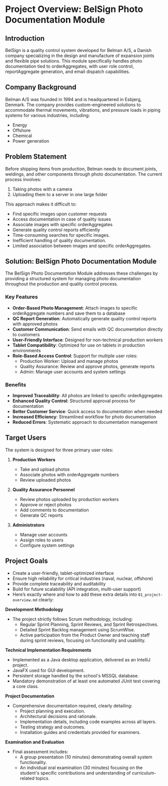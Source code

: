 # Project Overview: BelSign Photo Documentation Module

## Introduction

BelSign is a quality control system developed for Belman A/S, a Danish company specializing in the design and
manufacture of expansion joints and flexible pipe solutions. This module specifically handles photo documentation tied
to orderAggregates, with user role control, reportAggregate generation, and email dispatch capabilities.

## Company Background

Belman A/S was founded in 1994 and is headquartered in Esbjerg, Denmark. The company provides custom-engineered
solutions to accommodate thermal movements, vibrations, and pressure loads in piping systems for various industries,
including:

- Energy
- Offshore
- Chemical
- Power generation

## Problem Statement

Before shipping items from production, Belman needs to document joints, weldings, and other components through photo
documentation. The current process involves:

1. Taking photos with a camera
2. Uploading them to a server in one large folder

This approach makes it difficult to:

- Find specific images upon customer requests
- Access documentation in case of quality issues
- Associate images with specific orderAggregates
- Generate quality control reports efficiently
- Time-consuming searches for specific images.
- Inefficient handling of quality documentation.
- Limited association between images and specific orderAggregates.

## Solution: BelSign Photo Documentation Module

The BelSign Photo Documentation Module addresses these challenges by providing a structured system for managing photo
documentation throughout the production and quality control process.

### Key Features

- **Order-Based Photo Management**: Attach images to specific orderAggregate numbers and save them to a database
- **QC Report Generation**: Automatically generate quality control reports with approved photos
- **Customer Communication**: Send emails with QC documentation directly to customers
- **User-Friendly Interface**: Designed for non-technical production workers
- **Tablet Compatibility**: Optimized for use on tablets in production environments
- **Role-Based Access Control**: Support for multiple user roles:
    - Production Worker: Upload and manage photos
    - Quality Assurance: Review and approve photos, generate reports
    - Admin: Manage user accounts and system settings

### Benefits

- **Improved Traceability**: All photos are linked to specific orderAggregates
- **Enhanced Quality Control**: Structured approval process for documentation
- **Better Customer Service**: Quick access to documentation when needed
- **Increased Efficiency**: Streamlined workflow for photo documentation
- **Reduced Errors**: Systematic approach to documentation management

## Target Users

The system is designed for three primary user roles:

1. **Production Workers**
    - Take and upload photos
    - Associate photos with orderAggregate numbers
    - Review uploaded photos

2. **Quality Assurance Personnel**
    - Review photos uploaded by production workers
    - Approve or reject photos
    - Add comments to documentation
    - Generate QC reports

3. **Administrators**
    - Manage user accounts
    - Assign roles to users
    - Configure system settings

## Project Goals

- Create a user-friendly, tablet-optimized interface
- Ensure high reliability for critical industries (naval, nuclear, offshore)
- Provide complete traceability and auditability
- Build for future scalability (API integration, multi-user support)
- Here’s exactly where and how to add these extra details into `01_project-overview.md` clearly:

**Development Methodology**

- The project strictly follows Scrum methodology, including:
    - Regular Sprint Planning, Sprint Reviews, and Sprint Retrospectives.
    - Detailed Sprint Backlog management using ScrumWise.
    - Active participation from the Product Owner and teaching staff during sprint reviews, focusing on functionality
      and usability.

**Technical Implementation Requirements**

- Implemented as a Java desktop application, delivered as an IntelliJ project.
- JavaFX used for GUI development.
- Persistent storage handled by the school's MSSQL database.
- Mandatory demonstration of at least one automated JUnit test covering a core class.

**Project Documentation**

- Comprehensive documentation required, clearly detailing:
    - Project planning and execution.
    - Architectural decisions and rationale.
    - Implementation details, including code examples across all layers.
    - Testing strategy and outcomes.
    - Installation guides and credentials provided for examiners.

**Examination and Evaluation**

- Final assessment includes:
    - A group presentation (10 minutes) demonstrating overall system functionality.
    - An individual oral examination (30 minutes) focusing on the student's specific contributions and understanding of
      curriculum-related topics.